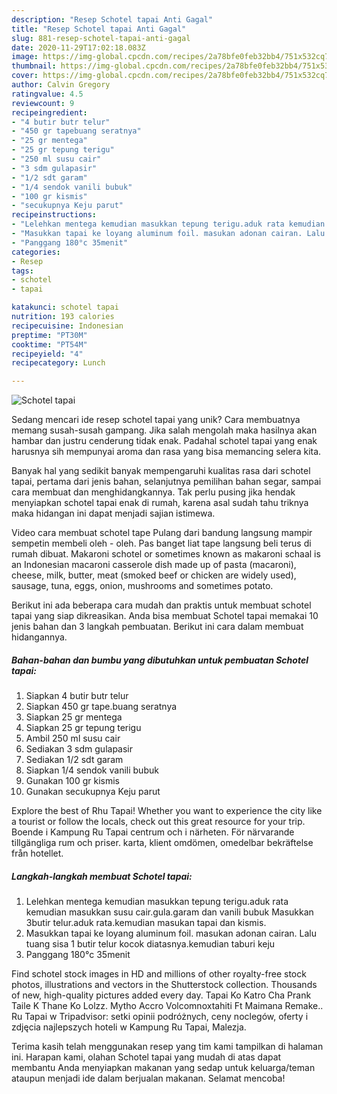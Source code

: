 ```yaml
---
description: "Resep Schotel tapai Anti Gagal"
title: "Resep Schotel tapai Anti Gagal"
slug: 881-resep-schotel-tapai-anti-gagal
date: 2020-11-29T17:02:18.083Z
image: https://img-global.cpcdn.com/recipes/2a78bfe0feb32bb4/751x532cq70/schotel-tapai-foto-resep-utama.jpg
thumbnail: https://img-global.cpcdn.com/recipes/2a78bfe0feb32bb4/751x532cq70/schotel-tapai-foto-resep-utama.jpg
cover: https://img-global.cpcdn.com/recipes/2a78bfe0feb32bb4/751x532cq70/schotel-tapai-foto-resep-utama.jpg
author: Calvin Gregory
ratingvalue: 4.5
reviewcount: 9
recipeingredient:
- "4 butir butr telur"
- "450 gr tapebuang seratnya"
- "25 gr mentega"
- "25 gr tepung terigu"
- "250 ml susu cair"
- "3 sdm gulapasir"
- "1/2 sdt garam"
- "1/4 sendok vanili bubuk"
- "100 gr kismis"
- "secukupnya Keju parut"
recipeinstructions:
- "Lelehkan mentega kemudian masukkan tepung terigu.aduk rata kemudian masukkan susu cair.gula.garam dan vanili bubuk Masukkan 3butir telur.aduk rata.kemudian masukan tapai dan kismis."
- "Masukkan tapai ke loyang aluminum foil. masukan adonan cairan. Lalu tuang sisa 1 butir telur kocok diatasnya.kemudian taburi keju"
- "Panggang 180°c 35menit"
categories:
- Resep
tags:
- schotel
- tapai

katakunci: schotel tapai 
nutrition: 193 calories
recipecuisine: Indonesian
preptime: "PT30M"
cooktime: "PT54M"
recipeyield: "4"
recipecategory: Lunch

---
```



![Schotel tapai](https://img-global.cpcdn.com/recipes/2a78bfe0feb32bb4/751x532cq70/schotel-tapai-foto-resep-utama.jpg)

Sedang mencari ide resep schotel tapai yang unik? Cara membuatnya memang susah-susah gampang. Jika salah mengolah maka hasilnya akan hambar dan justru cenderung tidak enak. Padahal schotel tapai yang enak harusnya sih mempunyai aroma dan rasa yang bisa memancing selera kita.

Banyak hal yang sedikit banyak mempengaruhi kualitas rasa dari schotel tapai, pertama dari jenis bahan, selanjutnya pemilihan bahan segar, sampai cara membuat dan menghidangkannya. Tak perlu pusing jika hendak menyiapkan schotel tapai enak di rumah, karena asal sudah tahu triknya maka hidangan ini dapat menjadi sajian istimewa.

Video cara membuat schotel tape Pulang dari bandung langsung mampir sempetin membeli oleh - oleh. Pas banget liat tape langsung beli terus di rumah dibuat. Makaroni schotel or sometimes known as makaroni schaal is an Indonesian macaroni casserole dish made up of pasta (macaroni), cheese, milk, butter, meat (smoked beef or chicken are widely used), sausage, tuna, eggs, onion, mushrooms and sometimes potato.


Berikut ini ada beberapa cara mudah dan praktis untuk membuat schotel tapai yang siap dikreasikan. Anda bisa membuat Schotel tapai memakai 10 jenis bahan dan 3 langkah pembuatan. Berikut ini cara dalam membuat hidangannya.

<!--inarticleads1-->

##### Bahan-bahan dan bumbu yang dibutuhkan untuk pembuatan Schotel tapai:

1. Siapkan 4 butir butr telur
1. Siapkan 450 gr tape.buang seratnya
1. Siapkan 25 gr mentega
1. Siapkan 25 gr tepung terigu
1. Ambil 250 ml susu cair
1. Sediakan 3 sdm gulapasir
1. Sediakan 1/2 sdt garam
1. Siapkan 1/4 sendok vanili bubuk
1. Gunakan 100 gr kismis
1. Gunakan secukupnya Keju parut


Explore the best of Rhu Tapai! Whether you want to experience the city like a tourist or follow the locals, check out this great resource for your trip. Boende i Kampung Ru Tapai centrum och i närheten. För närvarande tillgängliga rum och priser. karta, klient omdömen, omedelbar bekräftelse från hotellet. 

<!--inarticleads2-->

##### Langkah-langkah membuat Schotel tapai:

1. Lelehkan mentega kemudian masukkan tepung terigu.aduk rata kemudian masukkan susu cair.gula.garam dan vanili bubuk Masukkan 3butir telur.aduk rata.kemudian masukan tapai dan kismis.
1. Masukkan tapai ke loyang aluminum foil. masukan adonan cairan. Lalu tuang sisa 1 butir telur kocok diatasnya.kemudian taburi keju
1. Panggang 180°c 35menit


Find schotel stock images in HD and millions of other royalty-free stock photos, illustrations and vectors in the Shutterstock collection. Thousands of new, high-quality pictures added every day. Tapai Ko Katro Cha Prank Taile K Thane Ko Lolzz. Mytho Accro Volcomnoxtahiti Ft Maimana Remake.. Ru Tapai w Tripadvisor: setki opinii podróżnych, ceny noclegów, oferty i zdjęcia najlepszych hoteli w Kampung Ru Tapai, Malezja. 

Terima kasih telah menggunakan resep yang tim kami tampilkan di halaman ini. Harapan kami, olahan Schotel tapai yang mudah di atas dapat membantu Anda menyiapkan makanan yang sedap untuk keluarga/teman ataupun menjadi ide dalam berjualan makanan. Selamat mencoba!
